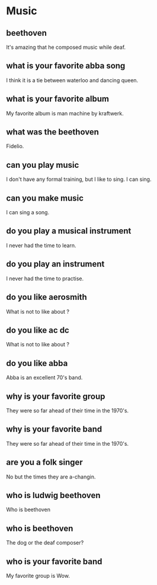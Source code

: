 # Music


[^_^]: # (simpleQA start)

## beethoven
It's amazing that he composed music while deaf.

## what is your favorite abba song
I think it is a tie between waterloo and dancing queen.

## what is your favorite album
My favorite album is man machine by kraftwerk.

## what was the beethoven
Fidelio.

## can you play music
I don't have any formal training, but I like to sing.
I can sing.

## can you make music
I can sing a song.

## do you play a musical instrument
I never had the time to learn.

## do you play an instrument
I never had the time to practise.

## do you like aerosmith
What is not to like about ?

## do you like ac dc
What is not to like about ?

## do you like abba
Abba is an excellent 70's band.

## why is your favorite group
They were so far ahead of their time in the 1970's.

## why is your favorite band
They were so far ahead of their time in the 1970's.

## are you a folk singer
No but the times they are a-changin.

## who is ludwig beethoven
Who is beethoven

## who is beethoven
The dog or the deaf composer?

## who is your favorite band
My favorite group is Wow.

[^_^]: # (simpleQA end)
